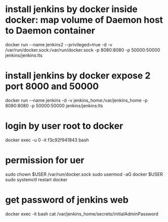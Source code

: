 

# install jenkins by docker inside docker: map volume of Daemon host to Daemon container
docker run --name jenkins2 --privileged=true -d -v /var/run/docker.sock:/var/run/docker.sock -p 8080:8080 -p 50000:50000 jenkins/jenkins:lts


# install jenkins by docker expose 2 port 8000 and 50000
docker run --name jenkins -d -v jenkins_home:/var/jenkins_home -p 8080:8080 -p 50000:50000 jenkins/jenkins:lts




# login by user root to docker
docker exec -u 0 -it f3c92f941843  bash


# permission for uer
sudo chown $USER /var/run/docker.sock
sudo usermod -aG docker $USER
sudo systemctl restart docker

# get password of jenkins web
docker exec -it <container-ID> bash
cat /var/jenkins_home/secrets/initialAdminPassword

